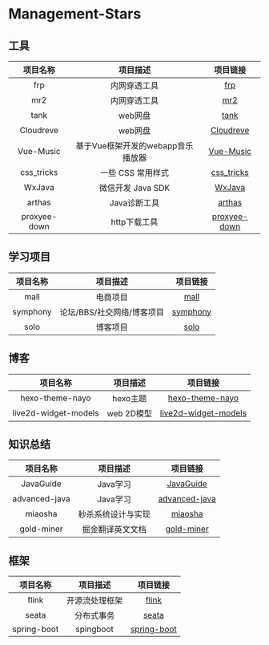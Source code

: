 # Management-Stars

## 工具

|   项目名称   |             项目描述              |                           项目链接                           |
| :----------: | :-------------------------------: | :----------------------------------------------------------: |
|     frp      |           内网穿透工具            |           [frp ](https://github.com/fatedier/frp)            |
|     mr2      |           内网穿透工具            |           [mr2](https://github.com/txthinking/mr2)           |
|     tank     |              web网盘              |          [tank](https://github.com/eyebluecn/tank)           |
|  Cloudreve   |              web网盘              |     [Cloudreve](https://github.com/cloudreve/Cloudreve)      |
|  Vue-Music   | 基于Vue框架开发的webapp音乐播放器 |       [Vue-Music](https://github.com/iTobys/Vue-Music)       |
|  css_tricks  |         一些 CSS 常用样式         |    [css_tricks](https://github.com/QiShaoXuan/css_tricks)    |
|    WxJava    |         微信开发 Java SDK         |       [WxJava](https://github.com/Wechat-Group/WxJava)       |
|    arthas    |           Java诊断工具            |         [arthas](https://github.com/alibaba/arthas)          |
| proxyee-down |           http下载工具            | [proxyee-down](https://github.com/proxyee-down-org/proxyee-down) |

## 学习项目

| 项目名称 |          项目描述          |                   项目链接                    |
| :------: | :------------------------: | :-------------------------------------------: |
|   mall   |          电商项目          |  [mall](https://github.com/macrozheng/mall)   |
| symphony | 论坛/BBS/社交网络/博客项目 | [symphony](https://github.com/b3log/symphony) |
|   solo   |          博客项目          |     [solo](https://github.com/b3log/solo)     |

## 博客

|       项目名称       |  项目描述  |                           项目链接                           |
| :------------------: | :--------: | :----------------------------------------------------------: |
|   hexo-theme-nayo    |  hexo主题  | [hexo-theme-nayo](https://github.com/Lemonreds/hexo-theme-nayo) |
| live2d-widget-models | web 2D模型 | [live2d-widget-models](https://github.com/xiazeyu/live2d-widget-models) |

## 知识总结

|   项目名称    |      项目描述      |                        项目链接                         |
| :-----------: | :----------------: | :-----------------------------------------------------: |
|   JavaGuide   |      Java学习      |  [JavaGuide](https://github.com/Snailclimb/JavaGuide)   |
| advanced-java |      Java学习      | [advanced-java](https://github.com/doocs/advanced-java) |
|    miaosha    | 秒杀系统设计与实现 |    [miaosha](https://github.com/qiurunze123/miaosha)    |
|  gold-miner   |  掘金翻译英文文档  |    [gold-miner](https://github.com/xitu/gold-miner)     |

## 框架

|  项目名称   |    项目描述    |                           项目链接                           |
| :---------: | :------------: | :----------------------------------------------------------: |
|    flink    | 开源流处理框架 |           [flink](https://github.com/apache/flink)           |
|    seata    |   分布式事务   |           [seata](https://github.com/seata/seata)            |
| spring-boot |   spingboot    | [spring-boot](https://github.com/spring-projects/spring-boot) |

